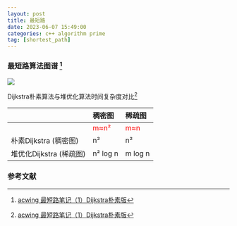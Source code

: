 ```yaml
---
layout: post
title: 最短路
date: 2023-06-07 15:49:00  
categories: c++ algorithm prime
tag: [shortest_path] 
---
```


### 最短路算法图谱 [^1]
<image src="/assets/images/shortest_path_0.png"/>

Dijkstra朴素算法与堆优化算法时间复杂度对比[^1]

|                         | 稠密图                            | 稀疏图                           |
|:----------------------- |:--------------------------------- |:-------------------------------- |
|                         | <font color="#ff0000">m≈n²</font> | <font color="#ff0000">m≈n</font> |
| 朴素Dijkstra (稠密图)   | n²                                | n²                               |
| 堆优化Dijkstra (稀疏图) | n² log n                          | m log n                          |



### 参考文献
[^1]: [acwing 最短路笔记（1）Dijkstra朴素版](https://www.acwing.com/blog/content/140/)



